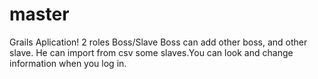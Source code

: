 master
======
Grails Aplication!
2 roles
Boss/Slave
Boss can add other boss, and other slave. He can import from csv some slaves.You can look and change information when you 
log in.
